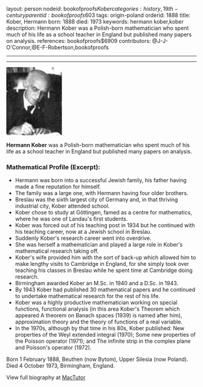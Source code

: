 layout: person
nodeid: bookofproofs$Kober
categories: history,19th-century
parentid: bookofproofs$603
tags: origin-poland
orderid: 1888
title: Kober, Hermann
born: 1888
died: 1973
keywords: hermann kober,kober
description: Hermann Kober was a Polish-born mathematician who spent much of his life as a school teacher in England but published many papers on analysis.
references: bookofproofs$6909
contributors: @J-J-O'Connor,@E-F-Robertson,bookofproofs

---



---

![Kober.jpg](https://github.com/bookofproofs/bookofproofs.github.io/blob/main/_sources/_assets/images/portraits/Kober.jpg?raw=true)

**Hermann Kober** was a Polish-born mathematician who spent much of his life as a school teacher in England but published many papers on analysis.

### Mathematical Profile (Excerpt):
* Hermann was born into a successful Jewish family, his father having made a fine reputation for himself.
* The family was a large one, with Hermann having four older brothers.
* Breslau was the sixth largest city of Germany and, in that thriving industrial city, Kober attended school.
* Kober chose to study at Göttingen, famed as a centre for mathematics, where he was one of Landau's first students.
* Kober was forced out of his teaching post in 1934 but he continued with his teaching career, now at a Jewish school in Breslau.
* Suddenly Kober's research career went into overdrive.
* She was herself a mathematician and played a large role in Kober's mathematical research taking off.
* Kober's wife provided him with the sort of back-up which allowed him to make lengthy visits to Cambridge in England, for she simply took over teaching his classes in Breslau while he spent time at Cambridge doing research.
* Birmingham awarded Kober an M.Sc. in 1940 and a D.Sc. in 1943.
* By 1943 Kober had published 30 mathematical papers and he continued to undertake mathematical research for the rest of his life.
* Kober was a highly productive mathematician working on special functions, functional analysis (in this area Kober's Theorem which appeared A theorem on Banach spaces (1939) is named after him), approximation theory and the theory of functions of a real variable.
* In the 1970s, although by that time in his 80s, Kober published: New properties of the Weyl extended integral (1970); Some new properties of the Poisson operator (1971); and The infinite strip in the complex plane and Poisson's operator (1972).

Born 1 February 1888, Beuthen (now Bytom), Upper Silesia (now Poland). Died 4 October 1973, Birmingham, England.

View full biography at [MacTutor](https://mathshistory.st-andrews.ac.uk/Biographies/Kober/)
